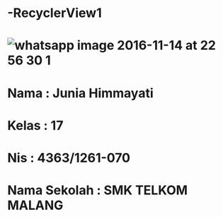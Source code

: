 # -RecyclerView1
# ![whatsapp image 2016-11-14 at 22 56 30 1](https://cloud.githubusercontent.com/assets/22739219/20968555/8d9c4eee-bcb7-11e6-96a2-089e6805c976.jpeg)

# Nama          : Junia Himmayati
# Kelas         : 17
# Nis           : 4363/1261-070
# Nama Sekolah  : SMK TELKOM MALANG
